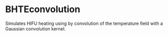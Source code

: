 # BHTEconvolution
Simulates HIFU heating using by convolution of the temperature field with a Gaussian convolution kernel.
